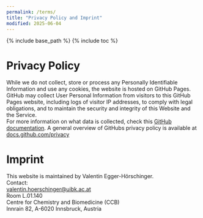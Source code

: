 ```yaml
---
permalink: /terms/
title: "Privacy Policy and Imprint"
modified: 2025-06-04
---
```


{% include base_path %}
{% include toc %}

Privacy Policy
======
While we do not collect, store or process any Personally Identifiable Information and use any cookies, the website is hosted on GitHub Pages.   
GitHub may collect User Personal Information from visitors to this GitHub Pages website, including logs of visitor IP addresses, to comply with legal obligations, and to maintain the security and integrity of this Website and the Service.   
For more information on what data is collected, check this [GitHub documentation](https://docs.github.com/en/pages/getting-started-with-github-pages/what-is-github-pages#data-collection). A general overview of GitHubs privacy policy is available at [docs.github.com/privacy](https://docs.github.com/privacy)

Imprint
======
This website is maintained by Valentin Egger-Hörschinger.  
Contact:   
valentin.hoerschinger@uibk.ac.at   
Room L.01.140   
Centre for Chemistry and Biomedicine (CCB)   
Innrain 82, A-6020 Innsbruck, Austria   
